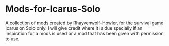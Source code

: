 # Mods-for-Icarus-Solo
A collection of mods created by Rhayvenwolf-Howler, for the survival game Icarus on Solo only. I will give credit where it is due specially if an inspiration for a mods is used or a mod that has been given with permission to use.
